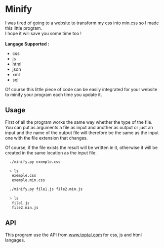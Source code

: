 # Minify
I was tired of going to a website to transform my css into min.css so I made this little program.</br>
I hope it will save you some time too !</br></br>
**Langage Supported :**</br>
- css
- js
- html
- json
- xml
- sql

Of course this little piece of code can be easily integrated for your website to minify your program each time you update it.

## Usage

First of all the program works the same way whether the type of the file.</br>
You can put as arguments a file as input and another as output or just an input and the name of
the output file will therefore be the same as the input one with the file extension that changes.</br>


Of course, if the file exists the result will be written in it, otherwise it will be created in the same location as the input file.

```bash
  ./minify.py exemple.css
  
  > ls
   exemple.css
   exemple.min.css
```

```bash
  ./minify.py file1.js file2.min.js
  
  > ls
   file1.js
   file2.min.js
```

## API

This program use the API from www.toptal.com for css, js and html langages.
